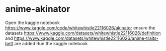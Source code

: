 # anime-akinator
 
Open the kaggle notebook https://www.kaggle.com/code/whitewhistle22116026/akinator
ensure the datasets https://www.kaggle.com/datasets/whitewhistle22116026/definition and https://www.kaggle.com/datasets/whitewhistle22116026/anime-traits-bett are added
Run the kaggle notebook
